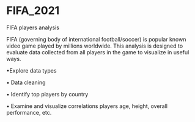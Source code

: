 # FIFA_2021
FIFA players analysis

FIFA (governing body of international football/soccer) is popular known video game played by millions worldwide. This analysis is designed to evaluate data collected from all players in the game to visualize in useful ways. 

•Explore data types

•	Data cleaning

•	Identify top players by country

•	Examine and visualize correlations players age, height, overall performance, etc.
